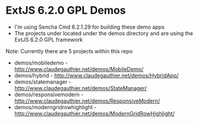 # ExtJS 6.2.0 GPL Demos

-	I'm using Sencha Cmd 6.2.1.29 for building these demo apps
-	The projects under located under the demos directory and are using the ExtJS 6.2.0 GPL framework

Note: Currently there are 5 projects within this repo 

-  demos/mobiledemo              - http://www.claudegauthier.net/demos/MobileDemo/
-  demos/hybrid                  - http://www.claudegauthier.net/demos/HybridApp/
-  demos/statemanager            - http://www.claudegauthier.net/demos/StateManager/
-  demos/responsivemodern		 - http://www.claudegauthier.net/demos/ResponsiveModern/
-  demos/moderngridrowhighlight  - http://www.claudegauthier.net/demos/ModernGridRowHighlight/



 




